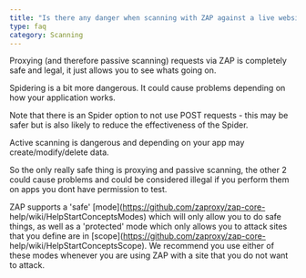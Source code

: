 ```yaml
---
title: "Is there any danger when scanning with ZAP against a live website (e.g. create/delete/update/corrupt data)?"
type: faq
category: Scanning
---
```



Proxying (and therefore passive scanning) requests via ZAP is completely safe
and legal, it just allows you to see whats going on.

Spidering is a bit more dangerous. It could cause problems depending on how
your application works.

Note that there is an Spider option to not use POST requests - this may be
safer but is also likely to reduce the effectiveness of the Spider.

Active scanning is dangerous and depending on your app may
create/modify/delete data.

So the only really safe thing is proxying and passive scanning, the other 2
could cause problems and could be considered illegal if you perform them on
apps you dont have permission to test.

ZAP supports a 'safe' [mode](https://github.com/zaproxy/zap-core-
help/wiki/HelpStartConceptsModes) which will only allow you to do safe things,
as well as a 'protected' mode which only allows you to attack sites that you
define are in [scope](https://github.com/zaproxy/zap-core-
help/wiki/HelpStartConceptsScope). We recommend you use either of these modes
whenever you are using ZAP with a site that you do not want to attack.
